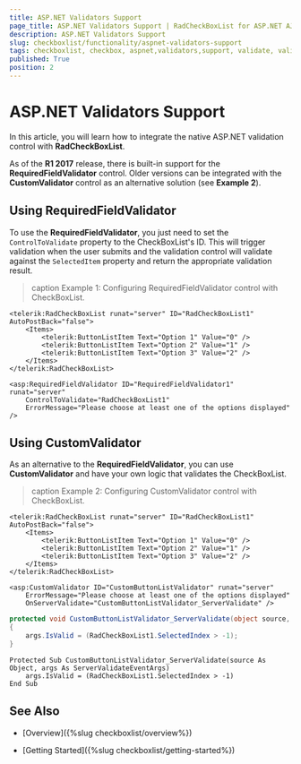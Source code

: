 ```yaml
---
title: ASP.NET Validators Support
page_title: ASP.NET Validators Support | RadCheckBoxList for ASP.NET AJAX Documentation
description: ASP.NET Validators Support
slug: checkboxlist/functionality/aspnet-validators-support
tags: checkboxlist, checkbox, aspnet,validators,support, validate, validation, native
published: True
position: 2
---
```


# ASP.NET Validators Support

In this article, you will learn how to integrate the native ASP.NET validation control with **RadCheckBoxList**.

As of the **R1 2017** release, there is built-in support for the **RequiredFieldValidator** control. Older versions can be integrated with the **CustomValidator** control as an alternative solution (see **Example 2**).

## Using RequiredFieldValidator

To use the **RequiredFieldValidator**, you just need to set the `ControlToValidate` property to the CheckBoxList's ID. This will trigger validation when the user submits and the validation control will validate against the `SelectedItem` property and return the appropriate validation result.

>caption Example 1: Configuring RequiredFieldValidator control with CheckBoxList.

````ASP.NET
<telerik:RadCheckBoxList runat="server" ID="RadCheckBoxList1" AutoPostBack="false">
	<Items>
		<telerik:ButtonListItem Text="Option 1" Value="0" />
		<telerik:ButtonListItem Text="Option 2" Value="1" />
		<telerik:ButtonListItem Text="Option 3" Value="2" />
	</Items>
</telerik:RadCheckBoxList>

<asp:RequiredFieldValidator ID="RequiredFieldValidator1" runat="server" 
    ControlToValidate="RadCheckBoxList1"
    ErrorMessage="Please choose at least one of the options displayed" />
````

## Using CustomValidator

As an alternative to the **RequiredFieldValidator**, you can use **CustomValidator** and have your own logic that validates the CheckBoxList.

>caption Example 2: Configuring CustomValidator control with CheckBoxList.

````ASP.NET
<telerik:RadCheckBoxList runat="server" ID="RadCheckBoxList1" AutoPostBack="false">
	<Items>
		<telerik:ButtonListItem Text="Option 1" Value="0" />
		<telerik:ButtonListItem Text="Option 2" Value="1" />
		<telerik:ButtonListItem Text="Option 3" Value="2" />
	</Items>
</telerik:RadCheckBoxList>

<asp:CustomValidator ID="CustomButtonListValidator" runat="server" 
    ErrorMessage="Please choose at least one of the options displayed"
    OnServerValidate="CustomButtonListValidator_ServerValidate" />
````
````C#
protected void CustomButtonListValidator_ServerValidate(object source, ServerValidateEventArgs args)
{
    args.IsValid = (RadCheckBoxList1.SelectedIndex > -1);
}
````
````VB
Protected Sub CustomButtonListValidator_ServerValidate(source As Object, args As ServerValidateEventArgs)
	args.IsValid = (RadCheckBoxList1.SelectedIndex > -1)
End Sub
````

## See Also

* [Overview]({%slug checkboxlist/overview%})

* [Getting Started]({%slug checkboxlist/getting-started%})
